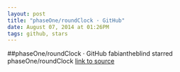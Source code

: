 ```yaml
---
layout: post
title: "phaseOne/roundClock · GitHub"
date: August 07, 2014 at 01:26PM
tags: github, stars
---
```

##phaseOne/roundClock · GitHub
fabiantheblind starred phaseOne/roundClock
[link to source](http://ift.tt/1nvqgKN) 
